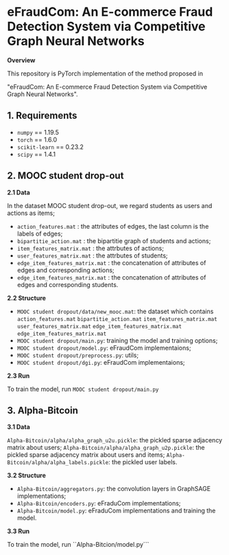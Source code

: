 # eFraudCom: An E-commerce Fraud Detection System via Competitive Graph Neural Networks
**Overview** 

This repository is PyTorch implementation of the method proposed in 

"eFraudCom: An E-commerce Fraud Detection System via Competitive Graph Neural Networks".

## 1. Requirements

* ```numpy``` == 1.19.5
* ```torch``` == 1.6.0
* ```scikit-learn``` == 0.23.2
* ```scipy``` == 1.4.1

## 2. MOOC student drop-out

**2.1 Data**

In the dataset MOOC student drop-out, we regard students as users and actions as items;
* ```action_features.mat``` : the attributes of edges, the last column is the labels of edges;
* ```bipartitie_action.mat``` : the bipartitie graph of students and actions;
* ```item_features_matrix.mat``` : the attrbutes of actions;
* ```user_features_matrix.mat``` : the attrbutes of students;
* ```edge_item_features_matrix.mat``` : the concatenation of attributes of edges and corresponding actions;
* ```edge_item_features_matrix.mat``` : the concatenation of attributes of edges and corresponding students.

**2.2 Structure**

* ```MOOC student dropout/data/new_mooc.mat```: the dataset which contains ```action_features.mat``` ```bipartitie_action.mat``` ```item_features_matrix.mat``` ```user_features_matrix.mat``` ```edge_item_features_matrix.mat``` ```edge_item_features_matrix.mat```
* ```MOOC student dropout/main.py```: training the model and training options; 
* ```MOOC student dropout/model.py```: eFraudCom implementaions;
* ```MOOC student dropout/preprocess.py```: utils;
* ```MOOC student dropout/dgi.py```: eFraudCom implementaions;

**2.3 Run**

To train the model, run ```MOOC student dropout/main.py```

## 3. Alpha-Bitcoin

**3.1 Data**

```Alpha-Bitcoin/alpha/alpha_graph_u2u.pickle```: the pickled sparse adjacency matrix about users;
```Alpha-Bitcoin/alpha/alpha_graph_u2p.pickle```: the pickled sparse adjacency matrix about users and items;
```Alpha-Bitcoin/alpha/alpha_labels.pickle```: the pickled user labels.

**3.2 Structure**
* ```Alpha-Bitcoin/aggregators.py```: the convolution layers in GraphSAGE implementations;
* ```Alpha-Bitcoin/encoders.py```: eFraduCom implementations;
* ```Alpha-Bitcoin/model.py```: eFraduCom implementations and training the model.

**3.3 Run**

To train the model, run ``Alpha-Bitcion/model.py```
